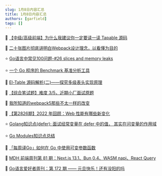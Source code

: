 ```yaml
---
slug: 1月8日内容汇总
title: 1月8日内容汇总
authors: [garfield]
tags: []
---
```


📒 [【中级/高级前端】为什么我建议你一定要读一读 Tapable 源码](https://juejin.cn/post/7164175171358556173)

📒 [二十张图片彻底讲明白Webpack设计理念，以看懂为目的](https://juejin.cn/post/7170852747749621791)

⭐️ [Go语言中常见100问题-#26 slices and memory leaks](https://mp.weixin.qq.com/s/TYxqo1BniI-wfKVHQsrjjw)

⭐️ [一个 Go 程序的 Benchmark 基准分析工具](https://mp.weixin.qq.com/s/i1loQpQufni3v4Ho2J6Pgw)

📒 [El-Table 源码解析(二)——探究多级表头实现原理](https://juejin.cn/post/7184309446439338043)

📒 [【综合笔试题】难度 3/5，近期小厂面试原题](https://juejin.cn/post/7184277431790862397)

📒 [我所知道的webpack5那些不太一样的改变](https://mp.weixin.qq.com/s/eLZzA0vlRbiMxwGmxcN5GQ)

📒 [【第2826期】2022 年回顾：Web 性能有哪些新变化](https://mp.weixin.qq.com/s/3iT_3TdupUuWpqt8-cN8EQ)

⭐️ [Golang知识点(defer): 面试经常变量在 defer 中的值， 其实在问变量的作用域](https://mp.weixin.qq.com/s/QlzH18i72pWPm012t7d42Q)

⭐️ [Go Modules知识点总结](https://mp.weixin.qq.com/s/FEPXDMFfvKgmtsymVTWzHw)

📒 [「每周译Go」如何在 Go 中使用可变参数函数](https://mp.weixin.qq.com/s/X0s_y6B9f1ddgfvd9Re6sw)

📒 [MDH 前端周刊第 81 期：Next.js 13.1、Bun 0.4、WASM napi、React Query](https://mp.weixin.qq.com/s/0vEWAFWxI2TZIuQdOplOkQ)

📒 [Go语言爱好者周刊：第 172 期 —— 元旦快乐！还有没阳的吗](https://mp.weixin.qq.com/s/fp_VN7Kj20-tlGGWk8aqcA)
